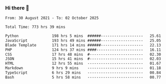 ### Hi there 👋

<!--
**dominoto/dominoto** is a ✨ _special_ ✨ repository because its `README.md` (this file) appears on your GitHub profile.

Here are some ideas to get you started:

- 🔭 I’m currently working on ...
- 🌱 I’m currently learning ...
- 👯 I’m looking to collaborate on ...
- 🤔 I’m looking for help with ...
- 💬 Ask me about ...
- 📫 How to reach me: ...
- 😄 Pronouns: ...
- ⚡ Fun fact: ...
-->
<!--START_SECTION:waka-->

```txt
From: 30 August 2021 - To: 02 October 2025

Total Time: 773 hrs 39 mins

Python               198 hrs 5 mins  ######-------------------   25.61 %
JavaScript           193 hrs 49 mins ######-------------------   25.05 %
Blade Template       171 hrs 14 mins ######-------------------   22.13 %
PHP                  124 hrs 37 mins ####---------------------   16.11 %
CSS                  17 hrs 48 mins  #------------------------   02.30 %
JSON                 15 hrs 41 mins  #------------------------   02.03 %
HTML                 12 hrs 55 mins  -------------------------   01.67 %
Markdown             9 hrs 9 mins    -------------------------   01.18 %
TypeScript           6 hrs 29 mins   -------------------------   00.84 %
Bash                 5 hrs 58 mins   -------------------------   00.77 %
```

<!--END_SECTION:waka-->
